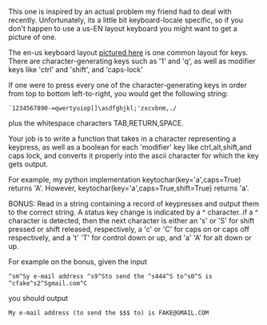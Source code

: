 

This one is inspired by an actual problem my friend had to deal with recently. Unfortunately, its a little bit keyboard-locale specific, so if you don't happen to use a us-EN layout keyboard you might want to get a picture of one.

The en-us keyboard layout [pictured here](http://en.wikipedia.org/wiki/File:KB_United_States-NoAltGr.svg) is one common layout for keys. There are character-generating keys such as '1' and 'q', as well as modifier keys like 'ctrl' and 'shift', and 'caps-lock'

If one were to press every one of the character-generating keys in order from top to bottom left-to-right, you would get the following string:

    `1234567890-=qwertyuiop[]\asdfghjkl;'zxcvbnm,./

plus the whitespace characters TAB,RETURN,SPACE.

Your job is to write a function that takes in a character representing a keypress, as well as a boolean for each 'modifier' key like ctrl,alt,shift,and caps lock, and converts it properly into the ascii character for which the key gets output.

For example, my python implementation keytochar(key='a',caps=True) returns 'A'. However, keytochar(key='a',caps=True,shift=True) returns 'a'.

BONUS: Read in a string containing a record of keypresses and output them to the correct string. A status key change is indicated by a ^ character..if a ^ character is detected, then the next character is either an 's' or 'S' for shift pressed or shift released, respectively, a 'c' or 'C' for caps on or caps off respectively, and a 't' 'T' for control down or up, and 'a' 'A' for alt down or up.

For example on the bonus, given the input

    ^sm^Sy e-mail address ^s9^Sto send the ^s444^S to^s0^S is ^cfake^s2^Sgmail.com^C

you should output

    My e-mail address (to send the $$$ to) is FAKE@GMAIL.COM

